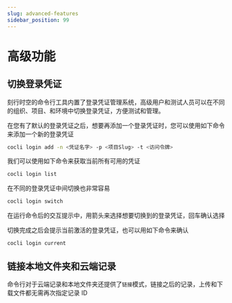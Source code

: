 ```yaml
---
slug: advanced-features
sidebar_position: 99
---
```


# 高级功能

## 切换登录凭证

刻行时空的命令行工具内置了登录凭证管理系统，高级用户和测试人员可以在不同的组织、项目、和环境中切换登录凭证，方便测试和管理。

在您有了默认的登录凭证之后，想要再添加一个登录凭证时，您可以使用如下命令来添加一个新的登录凭证

```bash
cocli login add -n <凭证名字> -p <项目Slug> -t <访问令牌>
```

我们可以使用如下命令来获取当前所有可用的凭证

```bash
cocli login list
```

在不同的登录凭证中间切换也非常容易

```bash
cocli login switch
```

在运行命令后的交互提示中，用箭头来选择想要切换到的登录凭证，回车确认选择

切换完成之后会提示当前激活的登录凭证，也可以用如下命令来确认

```
cocli login current
```

## 链接本地文件夹和云端记录

命令行对于云端记录和本地文件夹还提供了`链接`模式，链接之后的记录，上传和下载文件都无需再次指定记录 ID
